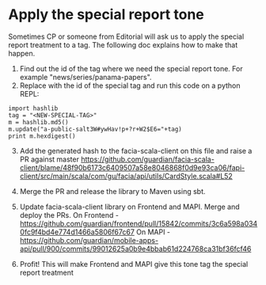 # Apply the special report tone

Sometimes CP or someone from Editorial will ask us to apply the special report treatment to a tag.
The following doc explains how to make that happen.

1. Find out the id of the tag where we need the special report tone. For example "news/series/panama-papers".
2. Replace <NEW-SPECIAL-TAG> with the id of the special tag and run this code on a python REPL:
```
import hashlib
tag = "<NEW-SPECIAL-TAG>"
m = hashlib.md5()
m.update("a-public-salt3W#ywHav!p+?r+W2$E6="+tag)
print m.hexdigest()
```
3. Add the generated hash to the facia-scala-client on this file and raise a PR against master
https://github.com/guardian/facia-scala-client/blame/48f90b6173c6409507a58e8046868f0d9e93ca06/fapi-client/src/main/scala/com/gu/facia/api/utils/CardStyle.scala#L52

5. Merge the PR and release the library to Maven using sbt.

6. Update facia-scala-client library on Frontend and MAPI. Merge and deploy the PRs.
On Frontend - https://github.com/guardian/frontend/pull/15842/commits/3c6a598a0340fc9f4bd4e774d1466a5806f67c67
On MAPI - https://github.com/guardian/mobile-apps-api/pull/900/commits/99012625a0b9e4bbab61d224768ca31bf36fcf46

7. Profit! This will make Frontend and MAPI give this tone tag the special report treatment
